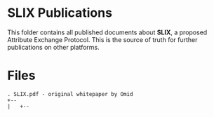 # SLIX Publications

This folder contains all published documents about **SLIX**, a proposed Attribute Exchange Protocol. This is the source of truth for further publications on other platforms. 

# Files
```
. SLIX.pdf - original whitepaper by Omid
+-- 
|   +-- 
```